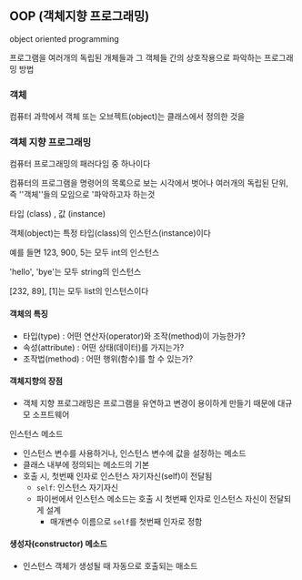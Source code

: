 ## OOP (객체지향 프로그래밍)

object oriented programming

프로그램을 여러개의 독립된 개체들과 그 객체들 간의 상호작용으로 파악하는 프로그래밍 방법

### 객체

컴퓨터 과학에서 객체 또는 오브젝트(object)는 클래스에서 정의한 것을 

### 객체 지향 프로그래밍

컴퓨터 프로그래밍의 패러다임 중 하나이다

컴퓨터의 프로그램을 명령어의 목록으로 보는 시각에서 벗어나 여러개의 독립된 단위, 즉 ''객체''들의 모임으로 '파악하고자 하는것

타입 (class) , 값 (instance)

객체(object)는 특정 타입(class)의 인스턴스(instance)이다

예를 들면 123, 900, 5는 모두 int의 인스턴스

'hello', 'bye'는 모두 string의 인스턴스

[232, 89], [1]는 모두 list의 인스턴스이다

#### 객체의 특징

- 타입(type) : 어떤 연산자(operator)와 조작(method)이 가능한가?
- 속성(attribute) : 어떤 상태(데이터)를 가지는가?
- 조작법(method) : 어떤 행위(함수)를 할 수 있는가?

#### 객체지향의 장점

- 객체 지향 프로그래밍은 프로그램을 유연하고 변경이 용이하게 만들기 때문에 대규모 소프트웨어 

인스턴스 메소드

- 인스턴스 변수를 사용하거나, 인스턴스 변수에 값을 설정하는 메소드
- 클래스 내부에 정의되는 메소드의 기본
- 호출 시, 첫번째 인자로 인스턴스 자기자신(self)이 전달됨
  - `self`:  인스턴스 자기자신
  - 파이썬에서 인스턴스 메소드는 호출 시 첫번째 인자로 인스턴스 자신이 전달되게 설계
    - 매개변수 이름으로 `self`를 첫번째 인자로 정함

#### 생성자(constructor) 메소드

- 인스턴스 객체가 생성될 때 자동으로 호출되는 매소드